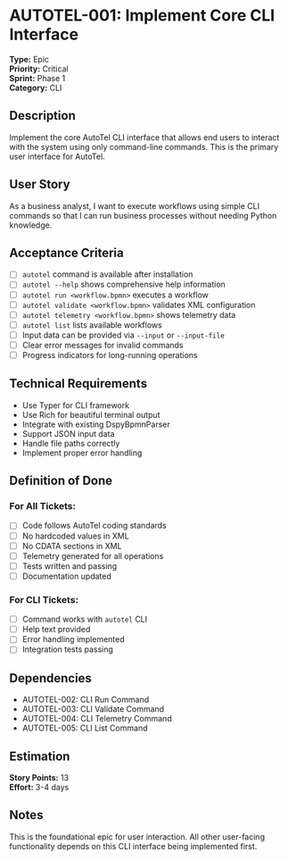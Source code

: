 # AUTOTEL-001: Implement Core CLI Interface

**Type:** Epic  
**Priority:** Critical  
**Sprint:** Phase 1  
**Category:** CLI  

## Description

Implement the core AutoTel CLI interface that allows end users to interact with the system using only command-line commands. This is the primary user interface for AutoTel.

## User Story

As a business analyst, I want to execute workflows using simple CLI commands so that I can run business processes without needing Python knowledge.

## Acceptance Criteria

- [ ] `autotel` command is available after installation
- [ ] `autotel --help` shows comprehensive help information
- [ ] `autotel run <workflow.bpmn>` executes a workflow
- [ ] `autotel validate <workflow.bpmn>` validates XML configuration
- [ ] `autotel telemetry <workflow.bpmn>` shows telemetry data
- [ ] `autotel list` lists available workflows
- [ ] Input data can be provided via `--input` or `--input-file`
- [ ] Clear error messages for invalid commands
- [ ] Progress indicators for long-running operations

## Technical Requirements

- Use Typer for CLI framework
- Use Rich for beautiful terminal output
- Integrate with existing DspyBpmnParser
- Support JSON input data
- Handle file paths correctly
- Implement proper error handling

## Definition of Done

### For All Tickets:
- [ ] Code follows AutoTel coding standards
- [ ] No hardcoded values in XML
- [ ] No CDATA sections in XML
- [ ] Telemetry generated for all operations
- [ ] Tests written and passing
- [ ] Documentation updated

### For CLI Tickets:
- [ ] Command works with `autotel` CLI
- [ ] Help text provided
- [ ] Error handling implemented
- [ ] Integration tests passing

## Dependencies

- AUTOTEL-002: CLI Run Command
- AUTOTEL-003: CLI Validate Command
- AUTOTEL-004: CLI Telemetry Command
- AUTOTEL-005: CLI List Command

## Estimation

**Story Points:** 13  
**Effort:** 3-4 days

## Notes

This is the foundational epic for user interaction. All other user-facing functionality depends on this CLI interface being implemented first. 